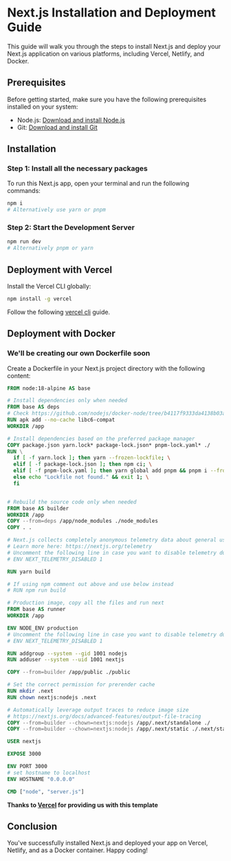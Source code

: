 # Next.js Installation and Deployment Guide

This guide will walk you through the steps to install Next.js and deploy your
Next.js application on various platforms, including Vercel, Netlify, and Docker.

## Prerequisites

Before getting started, make sure you have the following prerequisites installed
on your system:

- Node.js: [Download and install Node.js](https://nodejs.org/)
- Git: [Download and install Git](https://git-scm.com/)

## Installation

### Step 1: Install all the necessary packages

To run this Next.js app, open your terminal and run the following commands:

```bash
npm i
# Alternatively use yarn or pnpm
```

### Step 2: Start the Development Server

```bash
npm run dev
# Alternatively pnpm or yarn
```

## Deployment with Vercel

Install the Vercel CLI globally:

```bash
npm install -g vercel
```

Follow the following [vercel cli](https://www.npmjs.com/package/vercel) guide.

## Deployment with Docker

### We'll be creating our own Dockerfile soon

Create a Dockerfile in your Next.js project directory with the following
content:

```dockerfile
FROM node:18-alpine AS base

# Install dependencies only when needed
FROM base AS deps
# Check https://github.com/nodejs/docker-node/tree/b4117f9333da4138b03a546ec926ef50a31506c3#nodealpine to understand why libc6-compat might be needed.
RUN apk add --no-cache libc6-compat
WORKDIR /app

# Install dependencies based on the preferred package manager
COPY package.json yarn.lock* package-lock.json* pnpm-lock.yaml* ./
RUN \
  if [ -f yarn.lock ]; then yarn --frozen-lockfile; \
  elif [ -f package-lock.json ]; then npm ci; \
  elif [ -f pnpm-lock.yaml ]; then yarn global add pnpm && pnpm i --frozen-lockfile; \
  else echo "Lockfile not found." && exit 1; \
  fi


# Rebuild the source code only when needed
FROM base AS builder
WORKDIR /app
COPY --from=deps /app/node_modules ./node_modules
COPY . .

# Next.js collects completely anonymous telemetry data about general usage.
# Learn more here: https://nextjs.org/telemetry
# Uncomment the following line in case you want to disable telemetry during the build.
# ENV NEXT_TELEMETRY_DISABLED 1

RUN yarn build

# If using npm comment out above and use below instead
# RUN npm run build

# Production image, copy all the files and run next
FROM base AS runner
WORKDIR /app

ENV NODE_ENV production
# Uncomment the following line in case you want to disable telemetry during runtime.
# ENV NEXT_TELEMETRY_DISABLED 1

RUN addgroup --system --gid 1001 nodejs
RUN adduser --system --uid 1001 nextjs

COPY --from=builder /app/public ./public

# Set the correct permission for prerender cache
RUN mkdir .next
RUN chown nextjs:nodejs .next

# Automatically leverage output traces to reduce image size
# https://nextjs.org/docs/advanced-features/output-file-tracing
COPY --from=builder --chown=nextjs:nodejs /app/.next/standalone ./
COPY --from=builder --chown=nextjs:nodejs /app/.next/static ./.next/static

USER nextjs

EXPOSE 3000

ENV PORT 3000
# set hostname to localhost
ENV HOSTNAME "0.0.0.0"

CMD ["node", "server.js"]
```

**Thanks to
[Vercel](https://github.com/vercel/next.js/blob/canary/examples/with-docker/Dockerfile)
for providing us with this template**

## Conclusion

You've successfully installed Next.js and deployed your app on Vercel, Netlify,
and as a Docker container. Happy coding!
